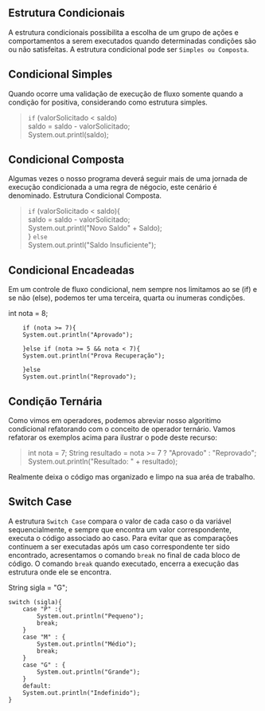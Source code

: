 ## Estrutura Condicionais

A estrutura condicionais possibilita a escolha de um grupo de ações e comportamentos a serem executados quando determinadas condições são ou não satisfeitas. A estrutura condicional pode ser `Simples ou Composta`.


## Condicional Simples

Quando ocorre uma validação de execução de fluxo somente quando a condição for positiva, considerando como estrutura simples.


> `if`  (valorSolicitado < saldo)      
> saldo = saldo - valorSolicitado;       
> System.out.printl(saldo);
 

## Condicional Composta

Algumas vezes o nosso programa deverá seguir mais de uma jornada de execução condicionada a uma regra de négocio, este cenário é denominado. Estrutura Condicional Composta.

>`if` (valorSolicitado < saldo){     
    saldo = saldo - valorSolicitado;    
    System.out.printl("Novo Saldo" + Saldo);   
}   `else`     
    System.out.printl("Saldo Insuficiente");


## Condicional Encadeadas

Em um controle de fluxo condicional, nem sempre nos limitamos ao se (if) e se não (else), podemos ter uma terceira, quarta ou inumeras condições.

int nota = 8;

        if (nota >= 7){
        System.out.println("Aprovado");

        }else if (nota >= 5 && nota < 7){
        System.out.println("Prova Recuperação");

        }else
        System.out.println("Reprovado");


## Condição Ternária

Como vimos em operadores, podemos abreviar nosso algoritimo condicional refatorando com o conceito de operador ternário.
Vamos refatorar os exemplos acima para ilustrar o pode deste recurso:



>int nota = 7;
        String resultado = nota >= 7 ? "Aprovado" : "Reprovado";
        System.out.println("Resultado:  " + resultado);


Realmente deixa o código mas organizado e limpo na sua aréa de trabalho.

## Switch Case

A estrutura `Switch Case` compara o valor de cada caso o da variável sequencialmente, e sempre que encontra um valor correspondente, executa o código associado ao caso.
Para evitar que as comparações continuem a ser executadas após um caso correspondente ter sido encontrado, acresentamos o comando `break` no final de cada bloco de código. O comando `break` quando executado, encerra a execução das estrutura onde ele se encontra.

String sigla = "G";
    
    switch (sigla){
        case "P" :{
            System.out.println("Pequeno");
            break;
        }
        case "M" : {
            System.out.println("Médio");
            break;
        }
        case "G" : {
            System.out.println("Grande");
        }
        default:
        System.out.println("Indefinido");
    }    
 
 



    

